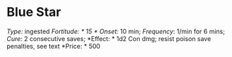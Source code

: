 ﻿---
name: Blue Star
type: ingested
fortitude: 15
onset: 10 min
frequency: 1/min for 6 mins
effect:
  "1d2 Con dmg; resist poison save penalties, see text"
cure: 2 consecutive saves
price: 500
---

# Blue Star
 *Type:* ingested
*Fortitude: * 15 * Onset:* 10 min;  *Frequency*: 1/min for 6 mins;  *Cure:* 2 consecutive saves; 
*Effect: * 1d2 Con dmg; resist poison save penalties, see text
*Price: * 500